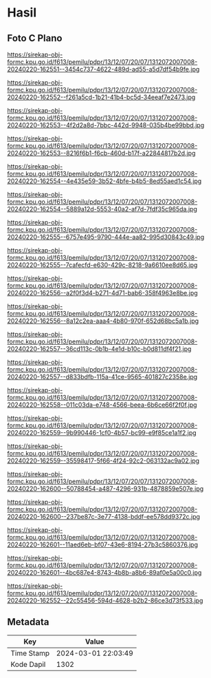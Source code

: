 # Hasil

## Foto C Plano

https://sirekap-obj-formc.kpu.go.id/f613/pemilu/pdpr/13/12/07/20/07/1312072007008-20240220-162551--3454c737-4622-489d-ad55-a5d7df54b9fe.jpg

https://sirekap-obj-formc.kpu.go.id/f613/pemilu/pdpr/13/12/07/20/07/1312072007008-20240220-162552--f261a5cd-1b21-41b4-bc5d-34eeaf7e2473.jpg

https://sirekap-obj-formc.kpu.go.id/f613/pemilu/pdpr/13/12/07/20/07/1312072007008-20240220-162553--4f2d2a8d-7bbc-442d-9948-035b4be99bbd.jpg

https://sirekap-obj-formc.kpu.go.id/f613/pemilu/pdpr/13/12/07/20/07/1312072007008-20240220-162553--8216f6b1-f6cb-460d-b17f-a22844817b2d.jpg

https://sirekap-obj-formc.kpu.go.id/f613/pemilu/pdpr/13/12/07/20/07/1312072007008-20240220-162554--4e435e59-3b52-4bfe-b4b5-8ed55aed1c54.jpg

https://sirekap-obj-formc.kpu.go.id/f613/pemilu/pdpr/13/12/07/20/07/1312072007008-20240220-162554--5889a12d-5553-40a2-af7d-7fdf35c965da.jpg

https://sirekap-obj-formc.kpu.go.id/f613/pemilu/pdpr/13/12/07/20/07/1312072007008-20240220-162555--6757e495-9790-444e-aa82-995d30843c49.jpg

https://sirekap-obj-formc.kpu.go.id/f613/pemilu/pdpr/13/12/07/20/07/1312072007008-20240220-162555--7cafecfd-e630-429c-8218-9a6610ee8d65.jpg

https://sirekap-obj-formc.kpu.go.id/f613/pemilu/pdpr/13/12/07/20/07/1312072007008-20240220-162556--a2f0f3d4-b271-4d71-bab6-358f4963e8be.jpg

https://sirekap-obj-formc.kpu.go.id/f613/pemilu/pdpr/13/12/07/20/07/1312072007008-20240220-162556--8a12c2ea-aaa4-4b80-970f-652d68bc5a1b.jpg

https://sirekap-obj-formc.kpu.go.id/f613/pemilu/pdpr/13/12/07/20/07/1312072007008-20240220-162557--36cd113c-0b1b-4e1d-b10c-b0d811df4f21.jpg

https://sirekap-obj-formc.kpu.go.id/f613/pemilu/pdpr/13/12/07/20/07/1312072007008-20240220-162557--d833bdfb-115a-41ce-9565-401827c2358e.jpg

https://sirekap-obj-formc.kpu.go.id/f613/pemilu/pdpr/13/12/07/20/07/1312072007008-20240220-162558--011c03da-e748-4566-beea-6b6ce66f2f0f.jpg

https://sirekap-obj-formc.kpu.go.id/f613/pemilu/pdpr/13/12/07/20/07/1312072007008-20240220-162559--9b990446-1cf0-4b57-bc99-e9f85ce1a1f2.jpg

https://sirekap-obj-formc.kpu.go.id/f613/pemilu/pdpr/13/12/07/20/07/1312072007008-20240220-162559--35598417-5f66-4f24-92c2-063132ac9a02.jpg

https://sirekap-obj-formc.kpu.go.id/f613/pemilu/pdpr/13/12/07/20/07/1312072007008-20240220-162600--50788454-a487-4296-931b-4878859e507e.jpg

https://sirekap-obj-formc.kpu.go.id/f613/pemilu/pdpr/13/12/07/20/07/1312072007008-20240220-162600--237be87c-3e77-4138-bddf-ee578dd9372c.jpg

https://sirekap-obj-formc.kpu.go.id/f613/pemilu/pdpr/13/12/07/20/07/1312072007008-20240220-162601--11aed6eb-bf07-43e6-8194-27b3c5860376.jpg

https://sirekap-obj-formc.kpu.go.id/f613/pemilu/pdpr/13/12/07/20/07/1312072007008-20240220-162601--4bc687e4-8743-4b8b-a8b6-89af0e5a00c0.jpg

https://sirekap-obj-formc.kpu.go.id/f613/pemilu/pdpr/13/12/07/20/07/1312072007008-20240220-162552--22c55456-594d-4628-b2b2-86ce3d73f533.jpg


## Metadata

| Key        | Value               |
| ---------- | ------------------- |
| Time Stamp | 2024-03-01 22:03:49 |
| Kode Dapil | 1302                |



